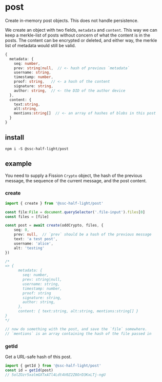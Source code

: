 # post
Create in-memory post objects. This does not handle persistence.

We create an object with two fields, `metadata` and `content`. This way we can keep a merkle-list of posts without concern of what the content is in the posts. The content can be encrypted or deleted, and either way, the merkle list of metadata would still be valid.

```ts
{
  metadata: {
    seq: number,
    prev: string|null,  // <- hash of previous `metadata`
    username: string,
    timestamp: number,
    proof: string,   // <- a hash of the content
    signature: string,
    author: string,  // <- the DID of the author device
  },
  content: {
    text:string,
    alt:string,
    mentions:string[]  // <- an array of hashes of blobs in this post
  }
}
```

## install
```
npm i -S @ssc-half-light/post
```

## example
You need to supply a Fission `Crypto` object, the hash of the previous message, the sequence of the current message, and the post content.

### create

```ts
import { create } from '@ssc-half-light/post'

const file:File = document.querySelector('.file-input').files[0]
const files = [file]

const post = await create(oddCrypto, files, {
    seq: 0,
    prev: null,  // `prev` should be a hash of the previous message
    text: 'a test post',
    username: 'alice',
    alt: 'testing'
})

/*
=> {
      metadata: {
        seq: number,
        prev: string|null,
        username: string,
        timestamp: number,
        proof: string
        signature: string,
        author: string,
      },
      content: { text:string, alt:string, mentions:string[] }
}
*/

// now do something with the post, and save the `file` somewhere.
// `mentions` is an array containing the hash of the file passed in
```

### getId
Get a URL-safe hash of this post. 

```js
import { getId } from '@ssc-half-light/post'
const id = getId(post)
// 5olZOzr5xalmGXTxATl4Ldt4V0Z2Z8OrD3KxLTj-ngU
```
